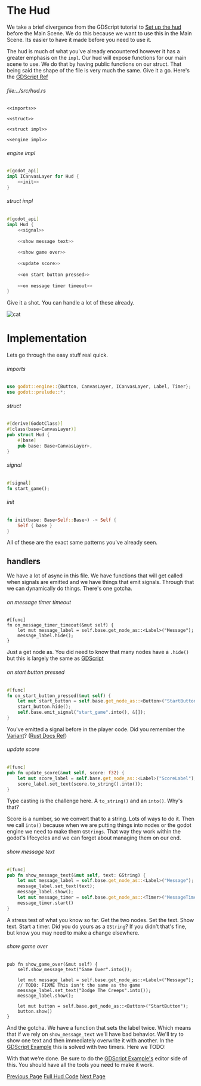 # The Hud

We take a brief divergence from the GDScript tutorial to [Set up the hud](https://docs.godotengine.org/en/stable/getting_started/first_2d_game/index.html#contents) before the Main Scene. We do this because we want to use this in the Main Scene. Its easier to have it made before you need to use it.

The hud is much of what you've already encountered however it has a greater emphasis on the `impl`. Our hud will expose functions for our main scene to use. We do that by having public functions on our struct. That being said the shape of the file is very much the same. Give it a go. Here's the [GDScript Ref](https://docs.godotengine.org/en/stable/getting_started/first_2d_game/index.html#contents)

###### file:../src/hud.rs
```
<<imports>>

<<struct>>

<<struct impl>>

<<engine impl>>
```

###### engine impl
```rust
#[godot_api]
impl ICanvasLayer for Hud {
    <<init>>
}
```

###### struct impl
```rust
#[godot_api]
impl Hud {
    <<signal>>
    
    <<show message text>>
    
    <<show game over>>
    
    <<update score>>
    
    <<on start button pressed>>
    
    <<on message timer timeout>>
}
```

Give it a shot. You can handle a lot of these already.

![cat]()

# Implementation
Lets go through the easy stuff real quick.

###### imports
```rust
use godot::engine::{Button, CanvasLayer, ICanvasLayer, Label, Timer};
use godot::prelude::*;
```

###### struct
```rust
#[derive(GodotClass)]
#[class(base=CanvasLayer)]
pub struct Hud {
    #[base]
    pub base: Base<CanvasLayer>,
}
```

###### signal
```rust
#[signal]
fn start_game();
```

###### init
```rust
fn init(base: Base<Self::Base>) -> Self {
    Self { base }
}
```

All of these are the exact same patterns you've already seen.

## handlers
We have a lot of async in this file. We have functions that will get called when signals are emitted and we have things that emit signals. Through that we can dynamically do things. There's one gotcha.

###### on message timer timeout
```
#[func]
fn on_message_timer_timeout(&mut self) {
    let mut message_label = self.base.get_node_as::<Label>("Message");
    message_label.hide();
}
```
Just a get node as. You did need to know that many nodes have a `.hide()` but this is largely the same as [GDScript](https://docs.godotengine.org/en/stable/getting_started/first_2d_game/06.heads_up_display.html)

###### on start button pressed
```rust
#[func]
fn on_start_button_pressed(&mut self) {
    let mut start_button = self.base.get_node_as::<Button>("StartButton");
    start_button.hide();
    self.base.emit_signal("start_game".into(), &[]);
}
```
You've emitted a signal before in the player code. Did you remember the [Variant](https://docs.godotengine.org/en/stable/classes/class_variant.html)? ([Rust Docs Ref](https://godot-rust.github.io/docs/gdext/master/godot/builtin/struct.Variant.html))

###### update score
```rust
#[func]
pub fn update_score(&mut self, score: f32) {
    let mut score_label = self.base.get_node_as::<Label>("ScoreLabel");
    score_label.set_text(score.to_string().into());
}
```
Type casting is the challenge here. A `to_string()` and an `into()`. Why's that?

Score is a number, so we convert that to a string. Lots of ways to do it. Then we call `into()` because when we are putting things into nodes or the godot engine we need to make them `GStrings`. That way they work within the godot's lifecycles and we can forget about managing them on our end.

###### show message text
```rust
#[func]
pub fn show_message_text(&mut self, text: GString) {
    let mut message_label = self.base.get_node_as::<Label>("Message");
    message_label.set_text(text);
    message_label.show();
    let mut message_timer = self.base.get_node_as::<Timer>("MessageTimer");
    message_timer.start()
}
```
A stress test of what you know so far. Get the two nodes. Set the text. Show text. Start a timer. Did you do yours as a `GString`? If you didn't that's fine, but know you may need to make a change elsewhere. 

###### show game over
```
pub fn show_game_over(&mut self) {
    self.show_message_text("Game Over".into());

    let mut message_label = self.base.get_node_as::<Label>("Message");
    // TODO: FIXME This isn't the same as the game
    message_label.set_text("Dodge The Creeps".into());
    message_label.show();

    let mut button = self.base.get_node_as::<Button>("StartButton");
    button.show()
}
```
And the gotcha. We have a function that sets the label twice. Which means that if we rely on `show_message_text` we'll have bad behavior. We'll try to show one text and then immediately overwrite it with another. In the [GDScript Example](https://docs.godotengine.org/en/stable/getting_started/first_2d_game/06.heads_up_display.html#startbutton) this is solved with two timers. Here we TODO:

With that we're done. Be sure to do the [GDScript Example's](https://docs.godotengine.org/en/stable/getting_started/first_2d_game/06.heads_up_display.html#) editor side of this. You should have all the tools you need to make it work.

[Previous Page](https://0awful.github.io/literate-dodge-the-creeps-rust/code-the-mob) [Full Hud Code](https://github.com/0awful/literate-dodge-the-creeps-rust/blob/main/src/rust/src/hud.rs) [Next Page](https://0awful.github.io/literate-dodge-the-creeps-rust/code-the-main-scene)
